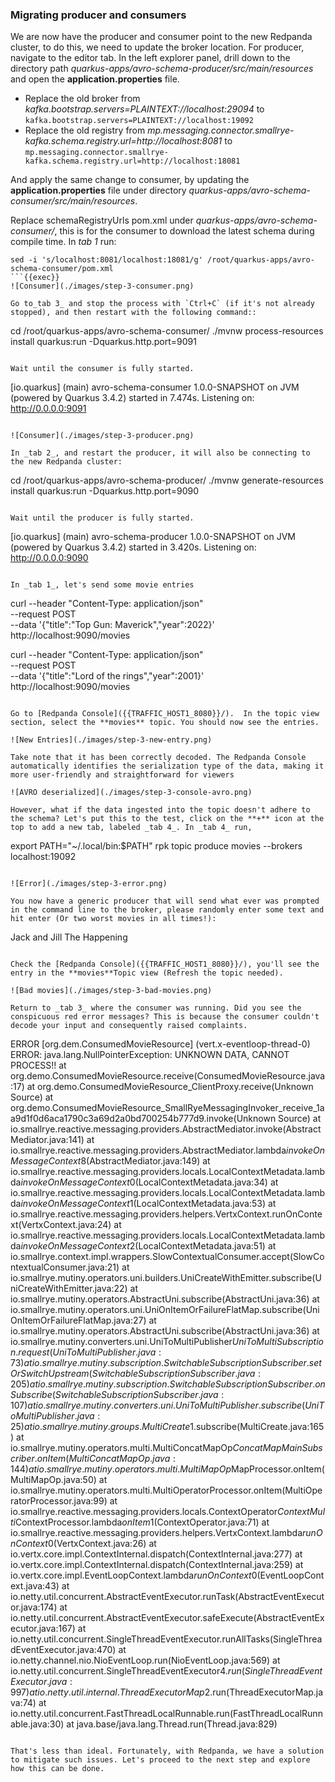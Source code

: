 
### Migrating producer and consumers

We are now have the producer and consumer point to the new Redpanda cluster, to do this, we need to update the broker location.  For producer, navigate to the editor tab. In the left explorer panel, drill down to the directory path _quarkus-apps/avro-schema-producer/src/main/resources_ and open the **application.properties** file. 

- Replace the old broker from _kafka.bootstrap.servers=PLAINTEXT://localhost:29094_ to `kafka.bootstrap.servers=PLAINTEXT://localhost:19092`
- Replace the old registry from _mp.messaging.connector.smallrye-kafka.schema.registry.url=http://localhost:8081_ to `mp.messaging.connector.smallrye-kafka.schema.registry.url=http://localhost:18081`

And apply the same change to consumer, by updating the **application.properties** file under directory _quarkus-apps/avro-schema-consumer/src/main/resources_.

Replace schemaRegistryUrls pom.xml under _quarkus-apps/avro-schema-consumer/_, this is for the consumer to download the latest schema during compile time. In _tab 1_ run: 
```
sed -i 's/localhost:8081/localhost:18081/g' /root/quarkus-apps/avro-schema-consumer/pom.xml
```{{exec}}
![Consumer](./images/step-3-consumer.png)

Go to_tab 3_ and stop the process with `Ctrl+C` (if it's not already stopped), and then restart with the following command::
```
cd /root/quarkus-apps/avro-schema-consumer/
./mvnw process-resources install quarkus:run -Dquarkus.http.port=9091
```{{exec}}

Wait until the consumer is fully started.
```
[io.quarkus] (main) avro-schema-consumer 1.0.0-SNAPSHOT on JVM (powered by Quarkus 3.4.2) started in 7.474s. Listening on: http://0.0.0.0:9091
```

![Consumer](./images/step-3-producer.png)

In _tab 2_, and restart the producer, it will also be connecting to the new Redpanda cluster:
```
cd /root/quarkus-apps/avro-schema-producer/
./mvnw generate-resources install quarkus:run -Dquarkus.http.port=9090
```{{exec}}

Wait until the producer is fully started.
```
[io.quarkus] (main) avro-schema-producer 1.0.0-SNAPSHOT on JVM (powered by Quarkus 3.4.2) started in 3.420s. Listening on: http://0.0.0.0:9090
```

In _tab 1_, let's send some movie entries
```
curl --header "Content-Type: application/json" \
  --request POST \
  --data '{"title":"Top Gun: Maverick","year":2022}' \
  http://localhost:9090/movies

curl --header "Content-Type: application/json" \
  --request POST \
  --data '{"title":"Lord of the rings","year":2001}' \
  http://localhost:9090/movies
```{{exec}}

Go to [Redpanda Console]({{TRAFFIC_HOST1_8080}}/).  In the topic view section, select the **movies** topic. You should now see the entries. 

![New Entries](./images/step-3-new-entry.png)

Take note that it has been correctly decoded. The Redpanda Console automatically identifies the serialization type of the data, making it more user-friendly and straightforward for viewers

![AVRO deserialized](./images/step-3-console-avro.png)

However, what if the data ingested into the topic doesn't adhere to the schema? Let's put this to the test, click on the **+** icon at the top to add a new tab, labeled _tab 4_. In _tab 4_ run, 
```
export PATH="~/.local/bin:$PATH"
rpk topic produce movies --brokers localhost:19092 
```{{exec}}

![Error](./images/step-3-error.png)

You now have a generic producer that will send what ever was prompted in the command line to the broker, please randomly enter some text and hit enter (Or two worst movies in all times!):

```
Jack and Jill
The Happening
```{{exec}}

Check the [Redpanda Console]({{TRAFFIC_HOST1_8080}}/), you'll see the entry in the **movies**Topic view (Refresh the topic needed).

![Bad movies](./images/step-3-bad-movies.png)

Return to _tab 3_ where the consumer was running. Did you see the conspicuous red error messages? This is because the consumer couldn't decode your input and consequently raised complaints.

```
ERROR [org.dem.ConsumedMovieResource] (vert.x-eventloop-thread-0) ERROR: java.lang.NullPointerException: UNKNOWN DATA, CANNOT PROCESS!!
        at org.demo.ConsumedMovieResource.receive(ConsumedMovieResource.java:17)
        at org.demo.ConsumedMovieResource_ClientProxy.receive(Unknown Source)
        at org.demo.ConsumedMovieResource_SmallRyeMessagingInvoker_receive_1aa9d1f0d6aca1790c3a69d2a0bd700254b777d9.invoke(Unknown Source)
        at io.smallrye.reactive.messaging.providers.AbstractMediator.invoke(AbstractMediator.java:141)
        at io.smallrye.reactive.messaging.providers.AbstractMediator.lambda$invokeOnMessageContext$8(AbstractMediator.java:149)
        at io.smallrye.reactive.messaging.providers.locals.LocalContextMetadata.lambda$invokeOnMessageContext$0(LocalContextMetadata.java:34)
        at io.smallrye.reactive.messaging.providers.locals.LocalContextMetadata.lambda$invokeOnMessageContext$1(LocalContextMetadata.java:53)
        at io.smallrye.reactive.messaging.providers.helpers.VertxContext.runOnContext(VertxContext.java:24)
        at io.smallrye.reactive.messaging.providers.locals.LocalContextMetadata.lambda$invokeOnMessageContext$2(LocalContextMetadata.java:51)
        at io.smallrye.context.impl.wrappers.SlowContextualConsumer.accept(SlowContextualConsumer.java:21)
        at io.smallrye.mutiny.operators.uni.builders.UniCreateWithEmitter.subscribe(UniCreateWithEmitter.java:22)
        at io.smallrye.mutiny.operators.AbstractUni.subscribe(AbstractUni.java:36)
        at io.smallrye.mutiny.operators.uni.UniOnItemOrFailureFlatMap.subscribe(UniOnItemOrFailureFlatMap.java:27)
        at io.smallrye.mutiny.operators.AbstractUni.subscribe(AbstractUni.java:36)
        at io.smallrye.mutiny.converters.uni.UniToMultiPublisher$UniToMultiSubscription.request(UniToMultiPublisher.java:73)
        at io.smallrye.mutiny.subscription.SwitchableSubscriptionSubscriber.setOrSwitchUpstream(SwitchableSubscriptionSubscriber.java:205)
        at io.smallrye.mutiny.subscription.SwitchableSubscriptionSubscriber.onSubscribe(SwitchableSubscriptionSubscriber.java:107)
        at io.smallrye.mutiny.converters.uni.UniToMultiPublisher.subscribe(UniToMultiPublisher.java:25)
        at io.smallrye.mutiny.groups.MultiCreate$1.subscribe(MultiCreate.java:165)
        at io.smallrye.mutiny.operators.multi.MultiConcatMapOp$ConcatMapMainSubscriber.onItem(MultiConcatMapOp.java:144)
        at io.smallrye.mutiny.operators.multi.MultiMapOp$MapProcessor.onItem(MultiMapOp.java:50)
        at io.smallrye.mutiny.operators.multi.MultiOperatorProcessor.onItem(MultiOperatorProcessor.java:99)
        at io.smallrye.reactive.messaging.providers.locals.ContextOperator$ContextMulti$ContextProcessor.lambda$onItem$1(ContextOperator.java:71)
        at io.smallrye.reactive.messaging.providers.helpers.VertxContext.lambda$runOnContext$0(VertxContext.java:26)
        at io.vertx.core.impl.ContextInternal.dispatch(ContextInternal.java:277)
        at io.vertx.core.impl.ContextInternal.dispatch(ContextInternal.java:259)
        at io.vertx.core.impl.EventLoopContext.lambda$runOnContext$0(EventLoopContext.java:43)
        at io.netty.util.concurrent.AbstractEventExecutor.runTask(AbstractEventExecutor.java:174)
        at io.netty.util.concurrent.AbstractEventExecutor.safeExecute(AbstractEventExecutor.java:167)
        at io.netty.util.concurrent.SingleThreadEventExecutor.runAllTasks(SingleThreadEventExecutor.java:470)
        at io.netty.channel.nio.NioEventLoop.run(NioEventLoop.java:569)
        at io.netty.util.concurrent.SingleThreadEventExecutor$4.run(SingleThreadEventExecutor.java:997)
        at io.netty.util.internal.ThreadExecutorMap$2.run(ThreadExecutorMap.java:74)
        at io.netty.util.concurrent.FastThreadLocalRunnable.run(FastThreadLocalRunnable.java:30)
        at java.base/java.lang.Thread.run(Thread.java:829)
```

That's less than ideal. Fortunately, with Redpanda, we have a solution to mitigate such issues. Let's proceed to the next step and explore how this can be done.
